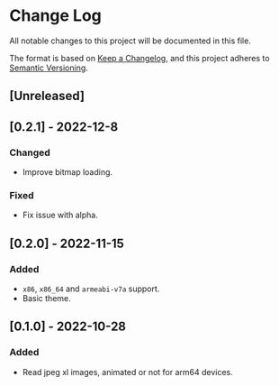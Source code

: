 # Change Log
All notable changes to this project will be documented in this file.

The format is based on [Keep a Changelog](https://keepachangelog.com/en/1.0.0/),
and this project adheres to [Semantic Versioning](https://semver.org/spec/v2.0.0.html).

## [Unreleased]

## [0.2.1] - 2022-12-8
### Changed
- Improve bitmap loading.
### Fixed
- Fix issue with alpha.

## [0.2.0] - 2022-11-15
### Added
- `x86`, `x86_64` and `armeabi-v7a` support.
- Basic theme.

## [0.1.0] - 2022-10-28
### Added 
- Read jpeg xl images, animated or not for arm64 devices.